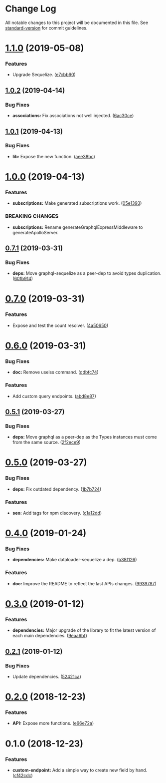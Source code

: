 # Change Log

All notable changes to this project will be documented in this file. See [standard-version](https://github.com/conventional-changelog/standard-version) for commit guidelines.

<a name="1.1.0"></a>
# [1.1.0](https://github.com/inovia-team/graphql-sequelize-generator/compare/v1.0.2...v1.1.0) (2019-05-08)


### Features

* Upgrade Sequelize. ([e7cbb60](https://github.com/inovia-team/graphql-sequelize-generator/commit/e7cbb60))



<a name="1.0.2"></a>
## [1.0.2](https://github.com/inovia-team/graphql-sequelize-generator/compare/v1.0.1...v1.0.2) (2019-04-14)


### Bug Fixes

* **associations:** Fix associations not well injected. ([6ac30ce](https://github.com/inovia-team/graphql-sequelize-generator/commit/6ac30ce))



<a name="1.0.1"></a>
## [1.0.1](https://github.com/inovia-team/graphql-sequelize-generator/compare/v1.0.0...v1.0.1) (2019-04-13)


### Bug Fixes

* **lib:** Expose the new function. ([aee38bc](https://github.com/inovia-team/graphql-sequelize-generator/commit/aee38bc))



<a name="1.0.0"></a>
# [1.0.0](https://github.com/inovia-team/graphql-sequelize-generator/compare/v0.7.1...v1.0.0) (2019-04-13)


### Features

* **subscriptions:** Make generated subscriptions work. ([05e1393](https://github.com/inovia-team/graphql-sequelize-generator/commit/05e1393))


### BREAKING CHANGES

* **subscriptions:** Rename generateGraphqlExpressMiddleware to generateApolloServer.



<a name="0.7.1"></a>
## [0.7.1](https://github.com/inovia-team/graphql-sequelize-generator/compare/v0.7.0...v0.7.1) (2019-03-31)


### Bug Fixes

* **deps:** Move graphql-sequelize as a peer-dep to avoid types duplication. ([60fb914](https://github.com/inovia-team/graphql-sequelize-generator/commit/60fb914))



<a name="0.7.0"></a>
# [0.7.0](https://github.com/inovia-team/graphql-sequelize-generator/compare/v0.6.0...v0.7.0) (2019-03-31)


### Features

* Expose and test the count resolver. ([4a50650](https://github.com/inovia-team/graphql-sequelize-generator/commit/4a50650))



<a name="0.6.0"></a>
# [0.6.0](https://github.com/inovia-team/graphql-sequelize-generator/compare/v0.5.1...v0.6.0) (2019-03-31)


### Bug Fixes

* **doc:** Remove uselss command. ([ddbfc74](https://github.com/inovia-team/graphql-sequelize-generator/commit/ddbfc74))


### Features

* Add custom query endpoints. ([abd8e87](https://github.com/inovia-team/graphql-sequelize-generator/commit/abd8e87))



<a name="0.5.1"></a>
## [0.5.1](https://github.com/inovia-team/graphql-sequelize-generator/compare/v0.5.0...v0.5.1) (2019-03-27)


### Bug Fixes

* **deps:** Move graphql as a peer-dep as the Types instances must come from the same source. ([2f2ece9](https://github.com/inovia-team/graphql-sequelize-generator/commit/2f2ece9))



<a name="0.5.0"></a>
# [0.5.0](https://github.com/inovia-team/graphql-sequelize-generator/compare/v0.4.0...v0.5.0) (2019-03-27)


### Bug Fixes

* **deps:** Fix outdated dependency. ([1b7b724](https://github.com/inovia-team/graphql-sequelize-generator/commit/1b7b724))


### Features

* **seo:** Add tags for npm discovery. ([c1a12dd](https://github.com/inovia-team/graphql-sequelize-generator/commit/c1a12dd))



<a name="0.4.0"></a>
# [0.4.0](https://github.com/inovia-team/graphql-sequelize-generator/compare/v0.3.0...v0.4.0) (2019-01-24)


### Bug Fixes

* **dependencies:** Make dataloader-sequelize a dep. ([b38f126](https://github.com/inovia-team/graphql-sequelize-generator/commit/b38f126))


### Features

* **doc:** Improve the README to reflect the last APIs changes. ([9939787](https://github.com/inovia-team/graphql-sequelize-generator/commit/9939787))



<a name="0.3.0"></a>
# [0.3.0](https://github.com/inovia-team/graphql-sequelize-generator/compare/v0.2.1...v0.3.0) (2019-01-12)


### Features

* **dependencies:** Major upgrade of the library to fit the latest version of each main dependencies. ([9eaa6bf](https://github.com/inovia-team/graphql-sequelize-generator/commit/9eaa6bf))



<a name="0.2.1"></a>
## [0.2.1](https://github.com/inovia-team/graphql-sequelize-generator/compare/v0.2.0...v0.2.1) (2019-01-12)


### Bug Fixes

* Update dependencies. ([52421ca](https://github.com/inovia-team/graphql-sequelize-generator/commit/52421ca))



<a name="0.2.0"></a>
# [0.2.0](https://github.com/inovia-team/graphql-sequelize-generator/compare/v0.1.0...v0.2.0) (2018-12-23)


### Features

* **API:** Expose more functions. ([e66e72a](https://github.com/inovia-team/graphql-sequelize-generator/commit/e66e72a))



<a name="0.1.0"></a>
# 0.1.0 (2018-12-23)


### Features

* **custom-endpoint:** Add a simple way to create new field by hand. ([cf42cdc](https://github.com/inovia-team/graphql-sequelize-generator/commit/cf42cdc))
